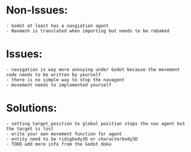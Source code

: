 # Non-Issues:

    - Godot at least has a navgiation agent
    - Navmesh is translated when importing but needs to be rebaked

# Issues:

    - navigation is way more annoying under Godot because the movement code needs to be written by yourself
    - there is no simple way to stop the navagent
    - movement needs to implemented yourself

# Solutions:

    - setting target_position to global position stops the nav agent but the target is lost
    - write your own movement function for agent
    - entity need to be ridigbody3D or characterbody3D
    - TODO add more info from the Godot doku